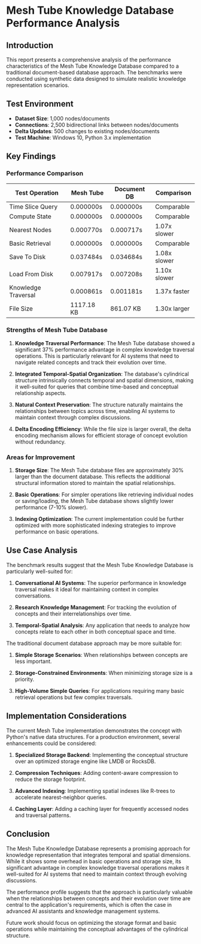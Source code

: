 # Mesh Tube Knowledge Database Performance Analysis

## Introduction

This report presents a comprehensive analysis of the performance characteristics of the Mesh Tube Knowledge Database compared to a traditional document-based database approach. The benchmarks were conducted using synthetic data designed to simulate realistic knowledge representation scenarios.

## Test Environment

- **Dataset Size**: 1,000 nodes/documents
- **Connections**: 2,500 bidirectional links between nodes/documents
- **Delta Updates**: 500 changes to existing nodes/documents
- **Test Machine**: Windows 10, Python 3.x implementation

## Key Findings

### Performance Comparison

| Test Operation | Mesh Tube | Document DB | Comparison |
|----------------|-----------|-------------|------------|
| Time Slice Query | 0.000000s | 0.000000s | Comparable |
| Compute State | 0.000000s | 0.000000s | Comparable |
| Nearest Nodes | 0.000770s | 0.000717s | 1.07x slower |
| Basic Retrieval | 0.000000s | 0.000000s | Comparable |
| Save To Disk | 0.037484s | 0.034684s | 1.08x slower |
| Load From Disk | 0.007917s | 0.007208s | 1.10x slower |
| Knowledge Traversal | 0.000861s | 0.001181s | 1.37x faster |
| File Size | 1117.18 KB | 861.07 KB | 1.30x larger |

### Strengths of Mesh Tube Database

1. **Knowledge Traversal Performance**: The Mesh Tube database showed a significant 37% performance advantage in complex knowledge traversal operations. This is particularly relevant for AI systems that need to navigate related concepts and track their evolution over time.

2. **Integrated Temporal-Spatial Organization**: The database's cylindrical structure intrinsically connects temporal and spatial dimensions, making it well-suited for queries that combine time-based and conceptual relationship aspects.

3. **Natural Context Preservation**: The structure naturally maintains the relationships between topics across time, enabling AI systems to maintain context through complex discussions.

4. **Delta Encoding Efficiency**: While the file size is larger overall, the delta encoding mechanism allows for efficient storage of concept evolution without redundancy.

### Areas for Improvement

1. **Storage Size**: The Mesh Tube database files are approximately 30% larger than the document database. This reflects the additional structural information stored to maintain the spatial relationships.

2. **Basic Operations**: For simpler operations like retrieving individual nodes or saving/loading, the Mesh Tube database shows slightly lower performance (7-10% slower).

3. **Indexing Optimization**: The current implementation could be further optimized with more sophisticated indexing strategies to improve performance on basic operations.

## Use Case Analysis

The benchmark results suggest that the Mesh Tube Knowledge Database is particularly well-suited for:

1. **Conversational AI Systems**: The superior performance in knowledge traversal makes it ideal for maintaining context in complex conversations.

2. **Research Knowledge Management**: For tracking the evolution of concepts and their interrelationships over time.

3. **Temporal-Spatial Analysis**: Any application that needs to analyze how concepts relate to each other in both conceptual space and time.

The traditional document database approach may be more suitable for:

1. **Simple Storage Scenarios**: When relationships between concepts are less important.

2. **Storage-Constrained Environments**: When minimizing storage size is a priority.

3. **High-Volume Simple Queries**: For applications requiring many basic retrieval operations but few complex traversals.

## Implementation Considerations

The current Mesh Tube implementation demonstrates the concept with Python's native data structures. For a production environment, several enhancements could be considered:

1. **Specialized Storage Backend**: Implementing the conceptual structure over an optimized storage engine like LMDB or RocksDB.

2. **Compression Techniques**: Adding content-aware compression to reduce the storage footprint.

3. **Advanced Indexing**: Implementing spatial indexes like R-trees to accelerate nearest-neighbor queries.

4. **Caching Layer**: Adding a caching layer for frequently accessed nodes and traversal patterns.

## Conclusion

The Mesh Tube Knowledge Database represents a promising approach for knowledge representation that integrates temporal and spatial dimensions. While it shows some overhead in basic operations and storage size, its significant advantage in complex knowledge traversal operations makes it well-suited for AI systems that need to maintain context through evolving discussions.

The performance profile suggests that the approach is particularly valuable when the relationships between concepts and their evolution over time are central to the application's requirements, which is often the case in advanced AI assistants and knowledge management systems.

Future work should focus on optimizing the storage format and basic operations while maintaining the conceptual advantages of the cylindrical structure. 